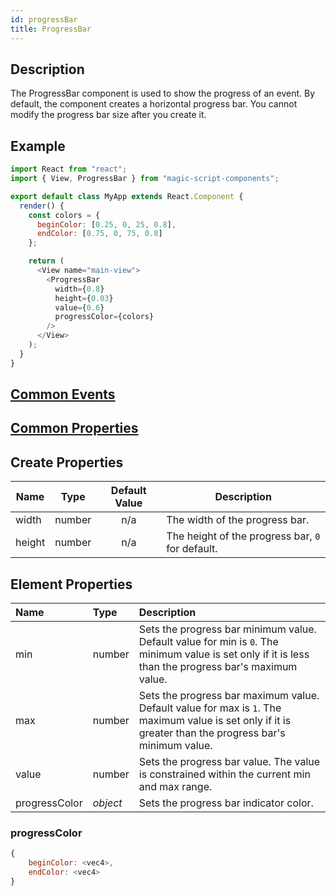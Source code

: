 ```yaml
---
id: progressBar
title: ProgressBar
---
```


## Description

The ProgressBar component is used to show the progress of an event. By default, the component creates a horizontal progress bar. You cannot modify the progress bar size after you create it.

## Example

```javascript
import React from "react";
import { View, ProgressBar } from "magic-script-components";

export default class MyApp extends React.Component {
  render() {
    const colors = {
      beginColor: [0.25, 0, 25, 0.8],
      endColor: [0.75, 0, 75, 0.8]
    };

    return (
      <View name="main-view">
        <ProgressBar
          width={0.8}
          height={0.03}
          value={0.6}
          progressColor={colors}
        />
      </View>
    );
  }
}
```

## [Common Events](../events/CommonEvents.md)

## [Common Properties](../types/Properties.md)

## Create Properties

| Name   | Type   | Default Value | Description                                      |
| ------ | ------ | :-----------: | ------------------------------------------------ |
| width  | number |      n/a      | The width of the progress bar.                   |
| height | number |      n/a      | The height of the progress bar, `0` for default. |

## Element Properties

| Name          | Type     | Description                                                                                                                                              |
| :------------ | :------- | :------------------------------------------------------------------------------------------------------------------------------------------------------- |
| min           | number   | Sets the progress bar minimum value. Default value for min is `0`. The minimum value is set only if it is less than the progress bar's maximum value.    |
| max           | number   | Sets the progress bar maximum value. Default value for max is `1`. The maximum value is set only if it is greater than the progress bar's minimum value. |
| value         | number   | Sets the progress bar value. The value is constrained within the current min and max range.                                                              |
| progressColor | _object_ | Sets the progress bar indicator color.                                                                                                                   |

### progressColor

```javascript
{
    beginColor: <vec4>,
    endColor: <vec4>
}
```
